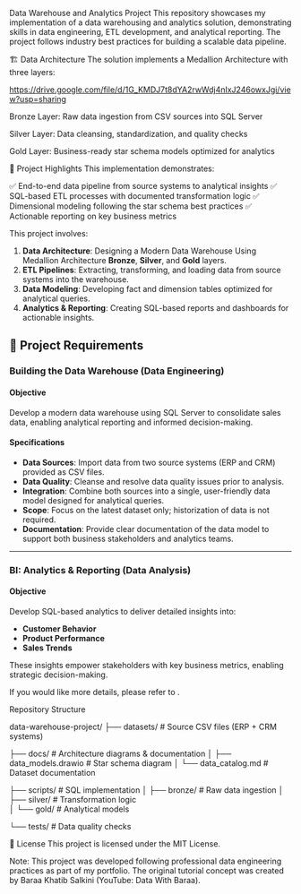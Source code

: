 Data Warehouse and Analytics Project
This repository showcases my implementation of a data warehousing and analytics solution, demonstrating skills in data engineering, ETL development, and analytical reporting. The project follows industry best practices for building a scalable data pipeline.

🏗️ Data Architecture
The solution implements a Medallion Architecture with three layers:

https://drive.google.com/file/d/1G_KMDJ7t8dYA2rwWdj4nIxJ246owxJgi/view?usp=sharing

Bronze Layer: Raw data ingestion from CSV sources into SQL Server

Silver Layer: Data cleansing, standardization, and quality checks

Gold Layer: Business-ready star schema models optimized for analytics

📖 Project Highlights
This implementation demonstrates:

✅ End-to-end data pipeline from source systems to analytical insights
✅ SQL-based ETL processes with documented transformation logic
✅ Dimensional modeling following the star schema best practices
✅ Actionable reporting on key business metrics

This project involves:
1. **Data Architecture**: Designing a Modern Data Warehouse Using Medallion Architecture **Bronze**, **Silver**, and **Gold** layers.
2. **ETL Pipelines**: Extracting, transforming, and loading data from source systems into the warehouse.
3. **Data Modeling**: Developing fact and dimension tables optimized for analytical queries.
4. **Analytics & Reporting**: Creating SQL-based reports and dashboards for actionable insights.

## 🚀 Project Requirements

### Building the Data Warehouse (Data Engineering)

#### Objective
Develop a modern data warehouse using SQL Server to consolidate sales data, enabling analytical reporting and informed decision-making.

#### Specifications
- **Data Sources**: Import data from two source systems (ERP and CRM) provided as CSV files.
- **Data Quality**: Cleanse and resolve data quality issues prior to analysis.
- **Integration**: Combine both sources into a single, user-friendly data model designed for analytical queries.
- **Scope**: Focus on the latest dataset only; historization of data is not required.
- **Documentation**: Provide clear documentation of the data model to support both business stakeholders and analytics teams.

---

### BI: Analytics & Reporting (Data Analysis)

#### Objective
Develop SQL-based analytics to deliver detailed insights into:
- **Customer Behavior**
- **Product Performance**
- **Sales Trends**

These insights empower stakeholders with key business metrics, enabling strategic decision-making.  

If you would like more details, please refer to .

Repository Structure

data-warehouse-project/
├── datasets/               # Source CSV files (ERP + CRM systems)

├── docs/                   # Architecture diagrams & documentation
│   ├── data_models.drawio  # Star schema diagram
│   └── data_catalog.md     # Dataset documentation

├── scripts/                # SQL implementation
│   ├── bronze/             # Raw data ingestion
│   ├── silver/             # Transformation logic  
│   └── gold/               # Analytical models

└── tests/                  # Data quality checks

📄 License
This project is licensed under the MIT License.

Note: This project was developed following professional data engineering practices as part of my portfolio. The original tutorial concept was created by Baraa Khatib Salkini (YouTube: Data With Baraa).
